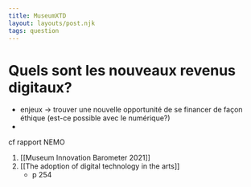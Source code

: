 ```yaml
---
title: MuseumXTD
layout: layouts/post.njk
tags: question
---
```

# Quels sont les nouveaux revenus digitaux?
- enjeux -> trouver une nouvelle opportunité de se financer de façon éthique (est-ce possible avec le numérique?)
- 

cf rapport NEMO
1. [[Museum Innovation Barometer 2021]]
2. [[The adoption of digital technology in the arts]]
	- p 254
